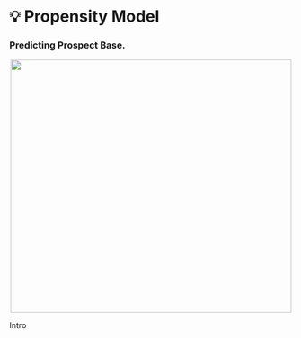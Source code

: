 # 💡 Propensity Model
### Predicting Prospect Base.<br>
<p align="center">
  <kbd>
  <img width="500" height="450" src="https://github.com/rjrockzz/propensity-model/static/assets/img/pipeline2.jpg">
  </kbd>  
</p>
Intro

